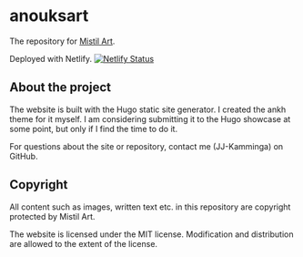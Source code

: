 # anouksart
The repository for [Mistil Art](https://www.mistilart.com/).

Deployed with Netlify.
[![Netlify Status](https://api.netlify.com/api/v1/badges/5d593b25-36a4-4229-b348-ac196e6be0f0/deploy-status)](https://app.netlify.com/sites/objective-feynman-6f4a46/deploys)

## About the project
The website is built with the Hugo static site generator. I created the ankh theme for it myself. I am considering submitting it to the Hugo showcase at some point, but only if I find the time to do it.

For questions about the site or repository, contact me (JJ-Kamminga) on GitHub. 

## Copyright
All content such as images, written text etc. in this repository are copyright protected by Mistil Art.

The website is licensed under the MIT license. Modification and distribution are allowed to the extent of the license.
